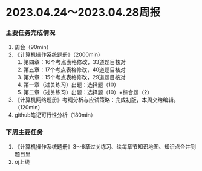 # 2023.04.24～2023.04.28周报

### 主要任务完成情况

1. 周会（90min）
2. 《计算机操作系统题册》（2000min）
   1. 第四章：16个考点表格修改，33道题目核对
   2. 第五章：17个考点表格修改，40道题目核对
   3. 第六章：15个考点表格修改，29道题目核对
   4. 第一章（过关练习）出题：选择题（10）
   5. 第二章（过关练习）出题：选择题（10）+综合题（2）
3. 《计算机网络题册》考纲分析与应试策略：完成初版，本周交给编辑。（120min）
4. github笔记可行性分析（180min）

### 下周主要任务

1. 《计算机操作系统题册》3～6章过关练习、绘每章节知识地图、知识点合并到题目里
2. oj上线